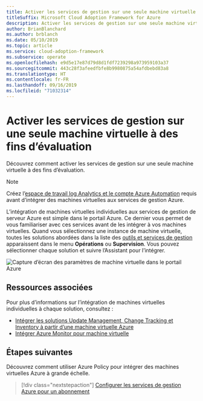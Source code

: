 ```yaml
---
title: Activer les services de gestion sur une seule machine virtuelle à des fins d’évaluation
titleSuffix: Microsoft Cloud Adoption Framework for Azure
description: Activer les services de gestion sur une seule machine virtuelle à des fins d’évaluation
author: BrianBlanchard
ms.author: brblanch
ms.date: 05/10/2019
ms.topic: article
ms.service: cloud-adoption-framework
ms.subservice: operate
ms.openlocfilehash: e9d5e17e87d79d8d1fdf7239298a973959103a37
ms.sourcegitcommit: 443c28f3afeedfbfe8b9980875a54afdbebd83a8
ms.translationtype: HT
ms.contentlocale: fr-FR
ms.lasthandoff: 09/16/2019
ms.locfileid: "71032314"
---
```

# <a name="enable-management-services-on-a-single-vm-for-evaluation"></a>Activer les services de gestion sur une seule machine virtuelle à des fins d’évaluation

Découvrez comment activer les services de gestion sur une seule machine virtuelle à des fins d’évaluation.

> [!NOTE]
> Créez l’[espace de travail log Analytics et le compte Azure Automation](./prerequisites.md#create-a-workspace-and-automation-account) requis avant d’intégrer des machines virtuelles aux services de gestion Azure.

L’intégration de machines virtuelles individuelles aux services de gestion de serveur Azure est simple dans le portail Azure. Ce dernier vous permet de vous familiariser avec ces services avant de les intégrer à vos machines virtuelles. Quand vous sélectionnez une instance de machine virtuelle, toutes les solutions abordées dans la liste des [outils et services de gestion](./tools-services.md) apparaissent dans le menu **Opérations** ou **Supervision**. Vous pouvez sélectionner chaque solution et suivre l’Assistant pour l’intégrer.

![Capture d’écran des paramètres de machine virtuelle dans le portail Azure](./media/onboarding-single-vm.png)

## <a name="related-resources"></a>Ressources associées

Pour plus d’informations sur l’intégration de machines virtuelles individuelles à chaque solution, consultez :

- [Intégrer les solutions Update Management, Change Tracking et Inventory à partir d’une machine virtuelle Azure](https://docs.microsoft.com/azure/automation/automation-onboard-solutions-from-vm)
- [Intégrer Azure Monitor pour machine virtuelle](https://docs.microsoft.com/azure/azure-monitor/insights/vminsights-enable-single-vm)

## <a name="next-steps"></a>Étapes suivantes

Découvrez comment utiliser Azure Policy pour intégrer des machines virtuelles Azure à grande échelle.

> [!div class="nextstepaction"]
> [Configurer les services de gestion Azure pour un abonnement](./onboard-at-scale.md)
